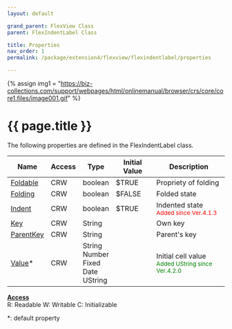 ```yaml
---
layout: default

grand_parent: FlexView Class
parent: FlexIndentLabel Class

title: Properties
nav_order: 1
permalink: /package/extension4/flexview/flexindentlabel/properties

---
```

{% assign img1 = "https://biz-collections.com/support/webpages/html/onlinemanual/browser/crs/core/core1.files/image001.gif" %}


# {{ page.title }}

The following properties are defined in the FlexIndentLabel class.

|Name       | Access | Type   | Initial Value | Description |
|----------	|--------|--------|---------------|----------|
|[Foldable](/package/extension4/flexview/flexindentlabel/properties/foldable) | CRW | boolean | $TRUE | Propriety of folding | 
|[Folding](/package/extension4/flexview/flexindentlabel/properties/folding) | CRW | boolean | $FALSE | Folded state|
|[Indent](/package/extension4/flexview/flexindentlabel/properties/indent) | CRW | boolean | $TRUE |Indented state<br><small><span style="color:red">Added since Ver.4.1.3</span></small> |
|[Key](/package/extension4/flexview/flexindentlabel/properties/key) | CRW | String |  | Own key|
|[ParentKey](/package/extension4/flexview/flexindentlabel/properties/parentkey) | CRW | String |  | Parent's key|
|[Value](/package/extension4/flexview/flexindentlabel/properties/value)* | CRW | String<br>Number<br>Fixed<br>Date<br>UString |  | Initial cell value<br><small><span style="color:green">Added UString since Ver.4.2.0</span></small>|

<u><b>Access</b></u><br>
R: Readable
W: Writable
C: Initializable

*: default property